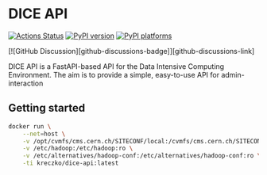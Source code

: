 # DICE API

[![Actions Status][actions-badge]][actions-link]
[![PyPI version][pypi-version]][pypi-link]
[![PyPI platforms][pypi-platforms]][pypi-link]

[![GitHub Discussion][github-discussions-badge]][github-discussions-link]

<!-- SPHINX-START -->

<!-- prettier-ignore-start -->
[actions-badge]:            https://github.com/uobdic/dice-api/workflows/CI/badge.svg
[actions-link]:             https://github.com/uobdic/dice-api/actions
[pypi-link]:                https://pypi.org/project/dice-api/
[pypi-platforms]:           https://img.shields.io/pypi/pyversions/dice-api
[pypi-version]:             https://img.shields.io/pypi/v/dice-api

<!-- prettier-ignore-end -->

DICE API is a FastAPI-based API for the Data Intensive Computing Environment.
The aim is to provide a simple, easy-to-use API for admin-interaction

## Getting started

```bash
docker run \
    --net=host \
    -v /opt/cvmfs/cms.cern.ch/SITECONF/local:/cvmfs/cms.cern.ch/SITECONF/T2_UK_SGrid_Bristol:ro \
    -v /etc/hadoop:/etc/hadoop:ro \
    -v /etc/alternatives/hadoop-conf:/etc/alternatives/hadoop-conf:ro \
    -ti kreczko/dice-api:latest
```
